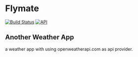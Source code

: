 # Flymate
[![Build Status](https://travis-ci.org/TESLAA/Flymate.svg?branch=master)](https://travis-ci.org/TESLAA/Flymate)
[![API](https://img.shields.io/badge/API-27%2B-blue.svg?style=flat)](https://android-arsenal.com/api?level=27)

## Another Weather App

a weather app with using openweatherapi.com as api provider.
